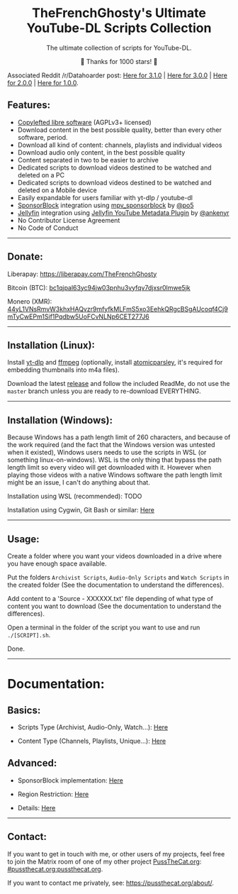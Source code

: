 <h1 align="center">TheFrenchGhosty's Ultimate YouTube-DL Scripts Collection</h1>

<p align="center">The ultimate collection of scripts for YouTube-DL.</p>

<p align="center">🎉 Thanks for 1000 stars! 🎉</p>

Associated Reddit /r/Datahoarder post: [Here for 3.1.0](https://redd.it/lx3ccm) | [Here for 3.0.0](https://redd.it/llw7zq) | [Here for 2.0.0](https://redd.it/h7q4nz) | [Here for 1.0.0](https://redd.it/dwhvq6).

## Features:

- [Copylefted libre software](https://github.com/TheFrenchGhosty/TheFrenchGhostys-YouTube-DL-Archivist-Scripts) (AGPLv3+ licensed)
- Download content in the best possible quality, better than every other software, period.
- Download all kind of content: channels, playlists and individual videos
- Download audio only content, in the best possible quality
- Content separated in two to be easier to archive
- Dedicated scripts to download videos destined to be watched and deleted on a PC
- Dedicated scripts to download videos destined to be watched and deleted on a Mobile device
- Easily expandable for users familiar with yt-dlp / youtube-dl
- [SponsorBlock](https://sponsor.ajay.app/) integration using [mpv_sponsorblock](https://github.com/po5/mpv_sponsorblock) by [@po5](https://github.com/po5)
- [Jellyfin](https://jellyfin.org/) integration using [Jellyfin YouTube Metadata Plugin](https://github.com/ankenyr/jellyfin-youtube-metadata-plugin) by [@ankenyr](https://github.com/ankenyr)
- No Contributor License Agreement
- No Code of Conduct

---

## Donate:

Liberapay: https://liberapay.com/TheFrenchGhosty

Bitcoin (BTC): [bc1qjpal63yc94jw03pnhu3vyfqv7djxsr0lmwe5jk](bitcoin:bc1qjpal63yc94jw03pnhu3vyfqv7djxsr0lmwe5jk)

Monero (XMR): [44yL1VNsRmvW3khxHAQvzr9mfyfkMLFmS5xo3EehkQRgcBSgAUcoqf4Cj9mTyCwEPm1Sif1Pqdbw5UoFCvNLNp6CET277J6](monero:44yL1VNsRmvW3khxHAQvzr9mfyfkMLFmS5xo3EehkQRgcBSgAUcoqf4Cj9mTyCwEPm1Sif1Pqdbw5UoFCvNLNp6CET277J6)

---

## Installation (Linux):

Install [yt-dlp](https://github.com/yt-dlp/yt-dlp) and [ffmpeg](https://www.ffmpeg.org/) (optionally, install [atomicparsley](https://github.com/wez/atomicparsley), it's required for embedding thumbnails into m4a files).

Download the latest [release](https://github.com/TheFrenchGhosty/TheFrenchGhostys-YouTube-DL-Archivist-Scripts/releases) and follow the included ReadMe, do not use the `master` branch unless you are ready to re-download EVERYTHING.

---

## Installation (Windows):

Because Windows has a path length limit of 260 characters, and because of the work required (and the fact that the Windows version was untested when it existed), Windows users needs to use the scripts in WSL (or something linux-on-windows). WSL is the only thing that bypass the path length limit so every video will get downloaded with it. However when playing those videos with a native Windows software the path length limit might be an issue, I can't do anything about that.

Installation using WSL (recommended): TODO


Installation using Cygwin, Git Bash or similar: [Here](docs/Cygwin-Git-Bash.md)

---

## Usage: 

Create a folder where you want your videos downloaded in a drive where you have enough space available.

Put the folders `Archivist Scripts`, `Audio-Only Scripts` and `Watch Scripts` in the created folder (See the documentation to understand the differences).

Add content to a 'Source - XXXXXX.txt' file depending of what type of content you want to download (See the documentation to understand the differences).

Open a terminal in the folder of the script you want to use and run `./[SCRIPT].sh`.

Done.

---

# Documentation:

## Basics:

- Scripts Type (Archivist, Audio-Only, Watch...): [Here](docs/Scripts-Type.md)

- Content Type (Channels, Playlists, Unique...): [Here](docs/Content-Type.md)

## Advanced:

- SponsorBlock implementation: [Here](docs/SponsorBlock.md)

- Region Restriction: [Here](docs/Region-Restriction.md)

- Details: [Here](docs/Details.md) 

---

## Contact:

If you want to get in touch with me, or other users of my projects, feel free to join the Matrix room of one of my other project [PussTheCat.org](https://pussthecat.org): [#pussthecat.org:pussthecat.org](https://matrix.to/#/#pussthecat.org:pussthecat.org).

If you want to contact me privately, see: https://pussthecat.org/about/.

